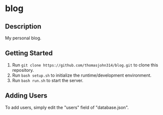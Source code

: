 # blog
## Description
My personal blog.
## Getting Started
1. Run ```git clone https://github.com/thomasjohn314/blog.git``` to clone this repository.
2. Run ```bash setup.sh``` to initialize the runtime/development environment.
3. Run ```bash run.sh``` to start the server.
## Adding Users
To add users, simply edit the "users" field of "database.json".